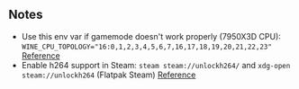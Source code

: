 ## Notes
* Use this env var if gamemode doesn't work properly (7950X3D CPU): `WINE_CPU_TOPOLOGY="16:0,1,2,3,4,5,6,7,16,17,18,19,20,21,22,23"` [Reference](https://discuss.cachyos.org/t/cpu-utilization-with-gamemode-vs-game-performance/2012/3)
* Enable h264 support in Steam: `steam steam://unlockh264/` and `xdg-open steam://unlockh264` (Flatpak Steam) [Reference](https://reddit.com/r/linux_gaming/comments/1jc4k6g/graphical_bug_on_fragpunk/mhzcfi8/?context=3#mhzcfi8)